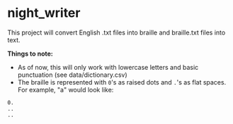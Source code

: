 # night_writer

This project will convert English .txt files into braille and braille.txt files into text.

**Things to note:** 
* As of now, this will only work with lowercase letters and basic punctuation (see data/dictionary.csv)
* The braille is represented with `0`'s as raised dots and `.`'s as flat spaces. For example, "a" would look like:
```
0.
..
..
```

